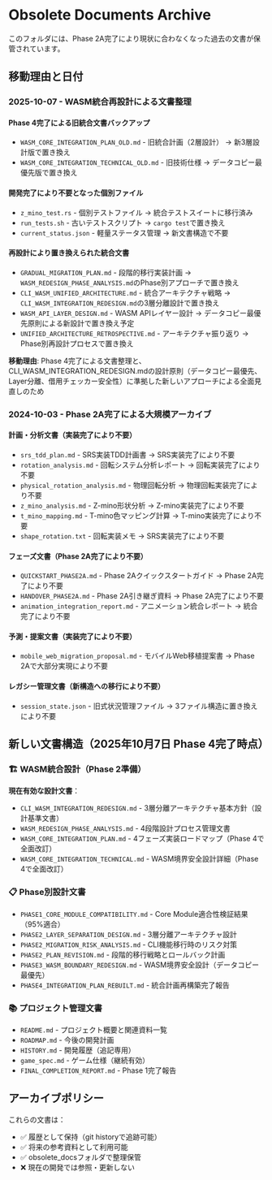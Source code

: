 # Obsolete Documents Archive

このフォルダには、Phase 2A完了により現状に合わなくなった過去の文書が保管されています。

## 移動理由と日付

### 2025-10-07 - WASM統合再設計による文書整理

#### Phase 4完了による旧統合文書バックアップ
- `WASM_CORE_INTEGRATION_PLAN_OLD.md` - 旧統合計画（2層設計） → 新3層設計版で置き換え
- `WASM_CORE_INTEGRATION_TECHNICAL_OLD.md` - 旧技術仕様 → データコピー最優先版で置き換え

#### 開発完了により不要となった個別ファイル
- `z_mino_test.rs` - 個別テストファイル → 統合テストスイートに移行済み
- `run_tests.sh` - 古いテストスクリプト → `cargo test`で置き換え
- `current_status.json` - 軽量ステータス管理 → 新文書構造で不要

#### 再設計により置き換えられた統合文書
- `GRADUAL_MIGRATION_PLAN.md` - 段階的移行実装計画 → `WASM_REDESIGN_PHASE_ANALYSIS.md`のPhase別アプローチで置き換え
- `CLI_WASM_UNIFIED_ARCHITECTURE.md` - 統合アーキテクチャ戦略 → `CLI_WASM_INTEGRATION_REDESIGN.md`の3層分離設計で置き換え  
- `WASM_API_LAYER_DESIGN.md` - WASM APIレイヤー設計 → データコピー最優先原則による新設計で置き換え予定
- `UNIFIED_ARCHITECTURE_RETROSPECTIVE.md` - アーキテクチャ振り返り → Phase別再設計プロセスで置き換え

**移動理由**: Phase 4完了による文書整理と、CLI_WASM_INTEGRATION_REDESIGN.mdの設計原則（データコピー最優先、Layer分離、借用チェッカー安全性）に準拠した新しいアプローチによる全面見直しのため

### 2024-10-03 - Phase 2A完了による大規模アーカイブ

#### 計画・分析文書（実装完了により不要）
- `srs_tdd_plan.md` - SRS実装TDD計画書 → SRS実装完了により不要
- `rotation_analysis.md` - 回転システム分析レポート → 回転実装完了により不要
- `physical_rotation_analysis.md` - 物理回転分析 → 物理回転実装完了により不要
- `z_mino_analysis.md` - Z-mino形状分析 → Z-mino実装完了により不要
- `t_mino_mapping.md` - T-mino色マッピング計算 → T-mino実装完了により不要
- `shape_rotation.txt` - 回転実装メモ → SRS実装完了により不要

#### フェーズ文書（Phase 2A完了により不要）
- `QUICKSTART_PHASE2A.md` - Phase 2Aクイックスタートガイド → Phase 2A完了により不要
- `HANDOVER_PHASE2A.md` - Phase 2A引き継ぎ資料 → Phase 2A完了により不要
- `animation_integration_report.md` - アニメーション統合レポート → 統合完了により不要

#### 予測・提案文書（実装完了により不要）
- `mobile_web_migration_proposal.md` - モバイルWeb移植提案書 → Phase 2Aで大部分実現により不要

#### レガシー管理文書（新構造への移行により不要）
- `session_state.json` - 旧式状況管理ファイル → 3ファイル構造に置き換えにより不要

## 新しい文書構造（2025年10月7日 Phase 4完了時点）

### 🏗️ WASM統合設計（Phase 2準備）
**現在有効な設計文書**：
- `CLI_WASM_INTEGRATION_REDESIGN.md` - 3層分離アーキテクチャ基本方針（設計基準文書）
- `WASM_REDESIGN_PHASE_ANALYSIS.md` - 4段階設計プロセス管理文書
- `WASM_CORE_INTEGRATION_PLAN.md` - 4フェーズ実装ロードマップ（Phase 4で全面改訂）
- `WASM_CORE_INTEGRATION_TECHNICAL.md` - WASM境界安全設計詳細（Phase 4で全面改訂）

### 📋 Phase別設計文書
- `PHASE1_CORE_MODULE_COMPATIBILITY.md` - Core Module適合性検証結果（95%適合）
- `PHASE2_LAYER_SEPARATION_DESIGN.md` - 3層分離アーキテクチャ設計
- `PHASE2_MIGRATION_RISK_ANALYSIS.md` - CLI機能移行時のリスク対策
- `PHASE2_PLAN_REVISION.md` - 段階的移行戦略とロールバック計画
- `PHASE3_WASM_BOUNDARY_REDESIGN.md` - WASM境界安全設計（データコピー最優先）
- `PHASE4_INTEGRATION_PLAN_REBUILT.md` - 統合計画再構築完了報告

### 📚 プロジェクト管理文書
- `README.md` - プロジェクト概要と関連資料一覧
- `ROADMAP.md` - 今後の開発計画
- `HISTORY.md` - 開発履歴（追記専用）
- `game_spec.md` - ゲーム仕様（継続有効）
- `FINAL_COMPLETION_REPORT.md` - Phase 1完了報告

## アーカイブポリシー

これらの文書は：
- ✅ 履歴として保持（git historyで追跡可能）
- ✅ 将来の参考資料として利用可能
- ✅ obsolete_docsフォルダで整理保管
- ❌ 現在の開発では参照・更新しない